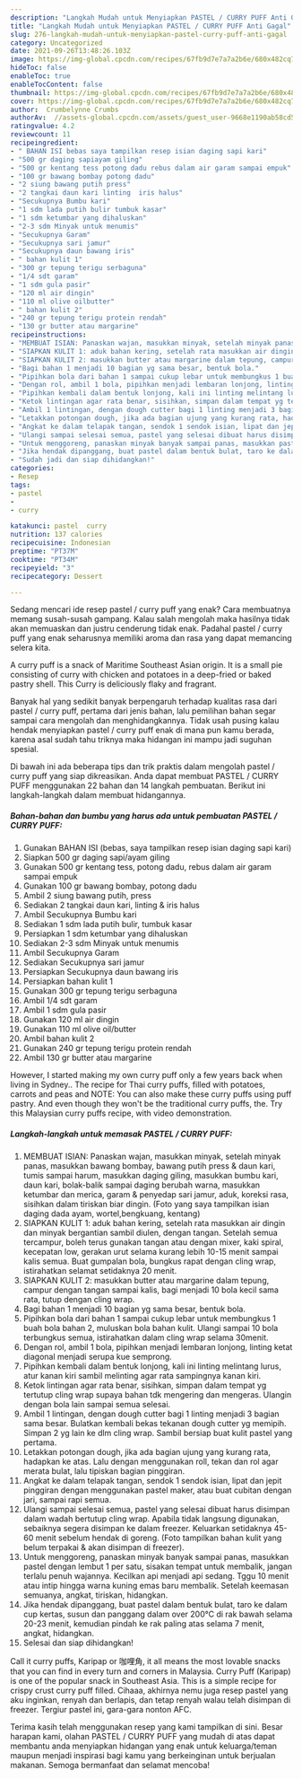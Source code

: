 ```yaml
---
description: "Langkah Mudah untuk Menyiapkan PASTEL / CURRY PUFF Anti Gagal"
title: "Langkah Mudah untuk Menyiapkan PASTEL / CURRY PUFF Anti Gagal"
slug: 276-langkah-mudah-untuk-menyiapkan-pastel-curry-puff-anti-gagal
category: Uncategorized
date: 2021-09-26T13:48:26.103Z
image: https://img-global.cpcdn.com/recipes/67fb9d7e7a7a2b6e/680x482cq70/pastel-curry-puff-foto-resep-utama.jpg
hideToc: false
enableToc: true
enableTocContent: false
thumbnail: https://img-global.cpcdn.com/recipes/67fb9d7e7a7a2b6e/680x482cq70/pastel-curry-puff-foto-resep-utama.jpg
cover: https://img-global.cpcdn.com/recipes/67fb9d7e7a7a2b6e/680x482cq70/pastel-curry-puff-foto-resep-utama.jpg
author:  Crumbelynne Crumbs
authorAv:  //assets-global.cpcdn.com/assets/guest_user-9668e1190ab58cd58d666d5934e79c79da2e02f4421a6ed9abc4b163da97d6e7.png
ratingvalue: 4.2
reviewcount: 11
recipeingredient:
- " BAHAN ISI bebas saya tampilkan resep isian daging sapi kari"
- "500 gr daging sapiayam giling"
- "500 gr kentang tess potong dadu rebus dalam air garam sampai empuk"
- "100 gr bawang bombay potong dadu"
- "2 siung bawang putih press"
- "2 tangkai daun kari linting  iris halus"
- "Secukupnya Bumbu kari"
- "1 sdm lada putih bulir tumbuk kasar"
- "1 sdm ketumbar yang dihaluskan"
- "2-3 sdm Minyak untuk menumis"
- "Secukupnya Garam"
- "Secukupnya sari jamur"
- "Secukupnya daun bawang iris"
- " bahan kulit 1"
- "300 gr tepung terigu serbaguna"
- "1/4 sdt garam"
- "1 sdm gula pasir"
- "120 ml air dingin"
- "110 ml olive oilbutter"
- " bahan kulit 2"
- "240 gr tepung terigu protein rendah"
- "130 gr butter atau margarine"
recipeinstructions:
- "MEMBUAT ISIAN: Panaskan wajan, masukkan minyak, setelah minyak panas, masukkan bawang bombay, bawang putih press &amp; daun kari, tumis sampai harum, masukkan daging giling, masukkan bumbu kari, daun kari, bolak-balik sampai daging berubah warna, masukkan ketumbar dan merica, garam &amp; penyedap sari jamur, aduk, koreksi rasa, sisihkan dalam tiriskan biar dingin. (Foto yang saya tampilkan isian daging dada ayam, wortel,bengkuang, kentang)"
- "SIAPKAN KULIT 1: aduk bahan kering, setelah rata masukkan air dingin dan minyak bergantian sambil diulen, dengan tangan. Setelah semua tercampur, boleh terus gunakan tangan atau dengan mixer, kaki spiral, kecepatan low, gerakan urut selama kurang lebih 10-15 menit sampai kalis semua. Buat gumpalan bola, bungkus rapat dengan cling wrap, istirahatkan selamat setidaknya 20 menit."
- "SIAPKAN KULIT 2: masukkan butter atau margarine dalam tepung, campur dengan tangan sampai kalis, bagi menjadi 10 bola kecil sama rata, tutup dengan cling wrap."
- "Bagi bahan 1 menjadi 10 bagian yg sama besar, bentuk bola."
- "Pipihkan bola dari bahan 1 sampai cukup lebar untuk membungkus 1 buah bola bahan 2, muluskan bola bahan kulit. Ulangi sampai 10 bola terbungkus semua, istirahatkan dalam cling wrap selama 30menit."
- "Dengan rol, ambil 1 bola, pipihkan menjadi lembaran lonjong, linting ketat diagonal menjadi serupa kue semprong."
- "Pipihkan kembali dalam bentuk lonjong, kali ini linting melintang lurus, atur kanan kiri sambil melinting agar rata sampingnya kanan kiri."
- "Ketok lintingan agar rata benar, sisihkan, simpan dalam tempat yg tertutup cling wrap supaya bahan tdk mengering dan mengeras. Ulangin dengan bola lain sampai semua selesai."
- "Ambil 1 lintingan, dengan dough cutter bagi 1 linting menjadi 3 bagian sama besar. Bulatkan kembali bekas tekanan dough cutter yg memipih. Simpan 2 yg lain ke dlm cling wrap. Sambil bersiap buat kulit pastel yang pertama."
- "Letakkan potongan dough, jika ada bagian ujung yang kurang rata, hadapkan ke atas. Lalu dengan menggunakan roll, tekan dan rol agar merata bulat, lalu tipiskan bagian pinggiran."
- "Angkat ke dalam telapak tangan, sendok 1 sendok isian, lipat dan jepit pinggiran dengan menggunakan pastel maker, atau buat cubitan dengan jari, sampai rapi semua."
- "Ulangi sampai selesai semua, pastel yang selesai dibuat harus disimpan dalam wadah bertutup cling wrap. Apabila tidak langsung digunakan, sebaiknya segera disimpan ke dalam freezer. Keluarkan setidaknya 45-60 menit sebelum hendak di goreng. (Foto tampilkan bahan kulit yang belum terpakai &amp; akan disimpan di freezer)."
- "Untuk menggoreng, panaskan minyak banyak sampai panas, masukkan pastel dengan lembut 1 per satu, sisakan tempat untuk membalik, jangan terlalu penuh wajannya. Kecilkan api menjadi api sedang. Tggu 10 menit atau intip hingga warna kuning emas baru membalik. Setelah keemasan semuanya, angkat, tiriskan, hidangkan."
- "Jika hendak dipanggang, buat pastel dalam bentuk bulat, taro ke dalam cup kertas, susun dan panggang dalam over 200°C di rak bawah selama 20-23 menit, kemudian pindah ke rak paling atas selama 7 menit, angkat, hidangkan."
- "Sudah jadi dan siap dihidangkan!"
categories:
- Resep
tags:
- pastel
- 
- curry

katakunci: pastel  curry 
nutrition: 137 calories
recipecuisine: Indonesian
preptime: "PT37M"
cooktime: "PT34M"
recipeyield: "3"
recipecategory: Dessert

---
```



Sedang mencari ide resep pastel / curry puff yang enak? Cara membuatnya memang susah-susah gampang. Kalau salah mengolah maka hasilnya tidak akan memuaskan dan justru cenderung tidak enak. Padahal pastel / curry puff yang enak seharusnya memiliki aroma dan rasa yang dapat memancing selera kita.


A curry puff is a snack of Maritime Southeast Asian origin. It is a small pie consisting of curry with chicken and potatoes in a deep-fried or baked pastry shell. This Curry is deliciously flaky and fragrant.

Banyak hal yang sedikit banyak berpengaruh terhadap kualitas rasa dari pastel / curry puff, pertama dari jenis bahan, lalu pemilihan bahan segar sampai cara mengolah dan menghidangkannya. Tidak usah pusing kalau hendak menyiapkan pastel / curry puff enak di mana pun kamu berada, karena asal sudah tahu triknya maka hidangan ini mampu jadi suguhan spesial.


Di bawah ini ada beberapa tips dan trik praktis dalam mengolah pastel / curry puff yang siap dikreasikan. Anda dapat membuat PASTEL / CURRY PUFF menggunakan 22 bahan dan 14 langkah pembuatan. Berikut ini langkah-langkah dalam membuat hidangannya.

<!--inarticleads1-->

##### Bahan-bahan dan bumbu yang harus ada untuk pembuatan PASTEL / CURRY PUFF:

1. Gunakan  BAHAN ISI (bebas, saya tampilkan resep isian daging sapi kari)
1. Siapkan 500 gr daging sapi/ayam giling
1. Gunakan 500 gr kentang tess, potong dadu, rebus dalam air garam sampai empuk
1. Gunakan 100 gr bawang bombay, potong dadu
1. Ambil 2 siung bawang putih, press
1. Sediakan 2 tangkai daun kari, linting &amp; iris halus
1. Ambil Secukupnya Bumbu kari
1. Sediakan 1 sdm lada putih bulir, tumbuk kasar
1. Persiapkan 1 sdm ketumbar yang dihaluskan
1. Sediakan 2-3 sdm Minyak untuk menumis
1. Ambil Secukupnya Garam
1. Sediakan Secukupnya sari jamur
1. Persiapkan Secukupnya daun bawang iris
1. Persiapkan  bahan kulit 1
1. Gunakan 300 gr tepung terigu serbaguna
1. Ambil 1/4 sdt garam
1. Ambil 1 sdm gula pasir
1. Gunakan 120 ml air dingin
1. Gunakan 110 ml olive oil/butter
1. Ambil  bahan kulit 2
1. Gunakan 240 gr tepung terigu protein rendah
1. Ambil 130 gr butter atau margarine


However, I started making my own curry puff only a few years back when living in Sydney.. The recipe for Thai curry puffs, filled with potatoes, carrots and peas and NOTE: You can also make these curry puffs using puff pastry. And even though they won&#39;t be the traditional curry puffs, the. Try this Malaysian curry puffs recipe, with video demonstration. 

<!--inarticleads2-->

##### Langkah-langkah untuk memasak PASTEL / CURRY PUFF:

1. MEMBUAT ISIAN: Panaskan wajan, masukkan minyak, setelah minyak panas, masukkan bawang bombay, bawang putih press &amp; daun kari, tumis sampai harum, masukkan daging giling, masukkan bumbu kari, daun kari, bolak-balik sampai daging berubah warna, masukkan ketumbar dan merica, garam &amp; penyedap sari jamur, aduk, koreksi rasa, sisihkan dalam tiriskan biar dingin. (Foto yang saya tampilkan isian daging dada ayam, wortel,bengkuang, kentang)
1. SIAPKAN KULIT 1: aduk bahan kering, setelah rata masukkan air dingin dan minyak bergantian sambil diulen, dengan tangan. Setelah semua tercampur, boleh terus gunakan tangan atau dengan mixer, kaki spiral, kecepatan low, gerakan urut selama kurang lebih 10-15 menit sampai kalis semua. Buat gumpalan bola, bungkus rapat dengan cling wrap, istirahatkan selamat setidaknya 20 menit.
1. SIAPKAN KULIT 2: masukkan butter atau margarine dalam tepung, campur dengan tangan sampai kalis, bagi menjadi 10 bola kecil sama rata, tutup dengan cling wrap.
1. Bagi bahan 1 menjadi 10 bagian yg sama besar, bentuk bola.
1. Pipihkan bola dari bahan 1 sampai cukup lebar untuk membungkus 1 buah bola bahan 2, muluskan bola bahan kulit. Ulangi sampai 10 bola terbungkus semua, istirahatkan dalam cling wrap selama 30menit.
1. Dengan rol, ambil 1 bola, pipihkan menjadi lembaran lonjong, linting ketat diagonal menjadi serupa kue semprong.
1. Pipihkan kembali dalam bentuk lonjong, kali ini linting melintang lurus, atur kanan kiri sambil melinting agar rata sampingnya kanan kiri.
1. Ketok lintingan agar rata benar, sisihkan, simpan dalam tempat yg tertutup cling wrap supaya bahan tdk mengering dan mengeras. Ulangin dengan bola lain sampai semua selesai.
1. Ambil 1 lintingan, dengan dough cutter bagi 1 linting menjadi 3 bagian sama besar. Bulatkan kembali bekas tekanan dough cutter yg memipih. Simpan 2 yg lain ke dlm cling wrap. Sambil bersiap buat kulit pastel yang pertama.
1. Letakkan potongan dough, jika ada bagian ujung yang kurang rata, hadapkan ke atas. Lalu dengan menggunakan roll, tekan dan rol agar merata bulat, lalu tipiskan bagian pinggiran.
1. Angkat ke dalam telapak tangan, sendok 1 sendok isian, lipat dan jepit pinggiran dengan menggunakan pastel maker, atau buat cubitan dengan jari, sampai rapi semua.
1. Ulangi sampai selesai semua, pastel yang selesai dibuat harus disimpan dalam wadah bertutup cling wrap. Apabila tidak langsung digunakan, sebaiknya segera disimpan ke dalam freezer. Keluarkan setidaknya 45-60 menit sebelum hendak di goreng. (Foto tampilkan bahan kulit yang belum terpakai &amp; akan disimpan di freezer).
1. Untuk menggoreng, panaskan minyak banyak sampai panas, masukkan pastel dengan lembut 1 per satu, sisakan tempat untuk membalik, jangan terlalu penuh wajannya. Kecilkan api menjadi api sedang. Tggu 10 menit atau intip hingga warna kuning emas baru membalik. Setelah keemasan semuanya, angkat, tiriskan, hidangkan.
1. Jika hendak dipanggang, buat pastel dalam bentuk bulat, taro ke dalam cup kertas, susun dan panggang dalam over 200°C di rak bawah selama 20-23 menit, kemudian pindah ke rak paling atas selama 7 menit, angkat, hidangkan.
1. Selesai dan siap dihidangkan!

Call it curry puffs, Karipap or 咖哩角, it all means the most lovable snacks that you can find in every turn and corners in Malaysia. Curry Puff (Karipap) is one of the popular snack in Southeast Asia. This is a simple recipe for crispy crust curry puff filled. Cihaaa, akhirnya nemu juga resep pastel yang aku inginkan, renyah dan berlapis, dan tetap renyah walau telah disimpan di freezer. Tergiur pastel ini, gara-gara nonton AFC. 

Terima kasih telah menggunakan resep yang kami tampilkan di sini. Besar harapan kami, olahan PASTEL / CURRY PUFF yang mudah di atas dapat membantu anda menyiapkan hidangan yang enak untuk keluarga/teman maupun menjadi inspirasi bagi kamu yang berkeinginan untuk berjualan makanan. Semoga bermanfaat dan selamat mencoba!
